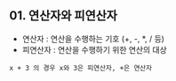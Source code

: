 ## 01. 연산자와 피연산자

* 연산자 : 연산을 수행하는 기호 (+, -, *, / 등)
* 피연산자 : 연산을 수행하기 위한 연산의 대상

```
x + 3 의 경우 x와 3은 피연산자, +은 연산자
```
